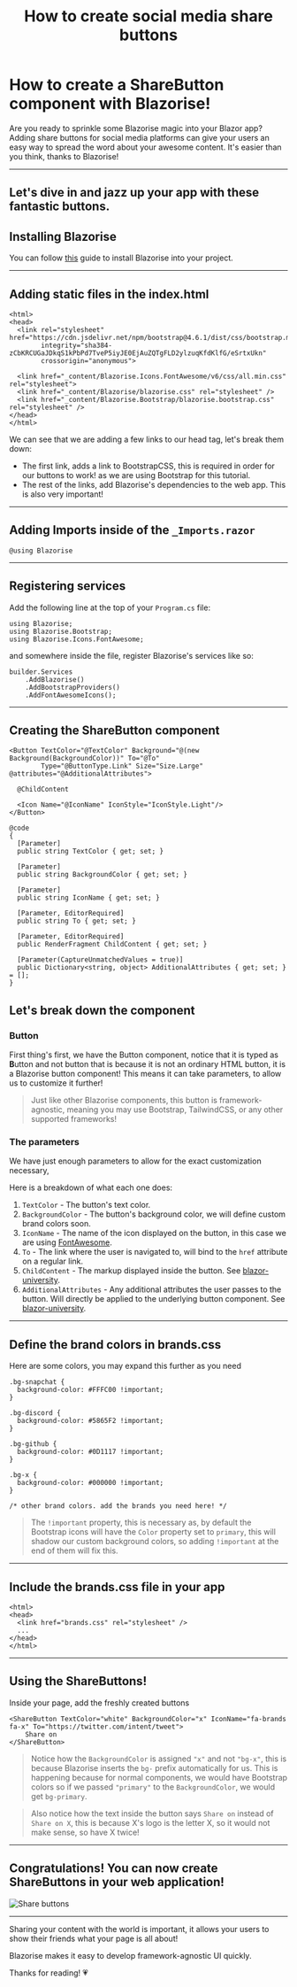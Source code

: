 ﻿---
title: How to create social media share buttons
description: Discover how to create share buttons for your Blazor app!
permalink: /blog/how-to-create-social-media-share-buttons
canonical: /blog/how-to-create-social-media-share-buttons
image-url: /img/blog/2024-05-17/how-to-create-social-media-share-buttons.png
image-title: How to create social media share buttons with Blazorise
author-name: Giorgi
author-image: giorgi
posted-on: May 21st, 2024
read-time: 5 min
---

# How to create a ShareButton component with Blazorise!

Are you ready to sprinkle some Blazorise magic into your Blazor app? Adding share buttons for social media platforms can give your users an easy way to spread the word about your awesome content. It's easier than you think, thanks to Blazorise!

---

## Let's dive in and jazz up your app with these fantastic buttons.

## Installing Blazorise

You can follow [this](/blog/how-to-create-a-blazorise-application-beginners-guide) guide to install Blazorise into your project.

---

## Adding static files in the index.html

```html|HeadContent
<html>
<head>
  <link rel="stylesheet" href="https://cdn.jsdelivr.net/npm/bootstrap@4.6.1/dist/css/bootstrap.min.css" 
        integrity="sha384-zCbKRCUGaJDkqS1kPbPd7TveP5iyJE0EjAuZQTgFLD2ylzuqKfdKlfG/eSrtxUkn" 
        crossorigin="anonymous">

  <link href="_content/Blazorise.Icons.FontAwesome/v6/css/all.min.css" rel="stylesheet">
  <link href="_content/Blazorise/blazorise.css" rel="stylesheet" />
  <link href="_content/Blazorise.Bootstrap/blazorise.bootstrap.css" rel="stylesheet" />
</head>
</html>
```

We can see that we are adding a few links to our head tag, let's break them down:
- The first link, adds a link to BootstrapCSS, this is required in order for our buttons to work! as we are using Bootstrap for this tutorial.
- The rest of the links, add Blazorise's dependencies to the web app. This is also very important!

---

## Adding Imports inside of the `_Imports.razor`

```html|UsingStatement
@using Blazorise
```

---

## Registering services

Add the following line at the top of your `Program.cs` file:

```cs|ProgramCsUsingStatements
using Blazorise;
using Blazorise.Bootstrap;
using Blazorise.Icons.FontAwesome;
```

and somewhere inside the file, register Blazorise's services like so:

```cs|ServiceRegistration
builder.Services
    .AddBlazorise()
    .AddBootstrapProviders()
    .AddFontAwesomeIcons();
```

---

## Creating the ShareButton component

```html|ShareButtonComponentMarkup
<Button TextColor="@TextColor" Background="@(new Background(BackgroundColor))" To="@To" 
        Type="@ButtonType.Link" Size="Size.Large" @attributes="@AdditionalAttributes">

  @ChildContent

  <Icon Name="@IconName" IconStyle="IconStyle.Light"/>
</Button>
```
```cs|ShareButtonComponentCode
@code 
{
  [Parameter]
  public string TextColor { get; set; }

  [Parameter]
  public string BackgroundColor { get; set; }

  [Parameter]
  public string IconName { get; set; }

  [Parameter, EditorRequired]
  public string To { get; set; }

  [Parameter, EditorRequired]
  public RenderFragment ChildContent { get; set; }

  [Parameter(CaptureUnmatchedValues = true)]
  public Dictionary<string, object> AdditionalAttributes { get; set; } = [];
}
```

## Let's break down the component

### Button

First thing's first, we have the Button component, notice that it is typed as **B**utton and not button that is because it is not an ordinary HTML button, it is a Blazorise button component! This means it can take parameters, to allow us to customize it further!

> Just like other Blazorise components, this button is framework-agnostic, meaning you may use Bootstrap, TailwindCSS, or any other supported frameworks!

### The parameters
We have just enough parameters to allow for the exact customization necessary,

Here is a breakdown of what each one does:
1. `TextColor` - The button's text color.
2. `BackgroundColor` - The button's background color, we will define custom brand colors soon.
3. `IconName` - The name of the icon displayed on the button, in this case we are using [FontAwesome](https://fontawesome.com/).
4. `To` - The link where the user is navigated to, will bind to the `href` attribute on a regular link.
5. `ChildContent` - The markup displayed inside the button. See [blazor-university](https://blazor-university.com/templating-components-with-renderfragements/).
6. `AdditionalAttributes` - Any additional attributes the user passes to the button. Will directly be applied to the underlying button component. See [blazor-university](https://blazor-university.com/components/capturing-unexpected-parameters/).

---

## Define the brand colors in brands.css
Here are some colors, you may expand this further as you need

```html|Brands
.bg-snapchat {
  background-color: #FFFC00 !important;
}

.bg-discord {
  background-color: #5865F2 !important;
}

.bg-github {
  background-color: #0D1117 !important;
}

.bg-x {
  background-color: #000000 !important;
}

/* other brand colors. add the brands you need here! */
```
> The `!important` property, this is necessary as, by default the Bootstrap icons will have the `Color` property set to `primary`, this will shadow our custom background colors, so adding `!important` at the end of them will fix this.

---

## Include the brands.css file in your app

```html|IndexhtmlHeadSection
<html>
<head>
  <link href="brands.css" rel="stylesheet" />
  ...
</head>
</html>
```

---

## Using the ShareButtons!

Inside your page, add the freshly created buttons

```html|ShareButtonUsage
<ShareButton TextColor="white" BackgroundColor="x" IconName="fa-brands fa-x" To="https://twitter.com/intent/tweet">
    Share on
</ShareButton>
```
> Notice how the `BackgroundColor` is assigned `"x"` and not `"bg-x"`, this is because Blazorise inserts the `bg-` prefix automatically for us. This is happening because for normal components, we would have Bootstrap colors so if we passed `"primary"` to the `BackgroundColor`, we would get `bg-primary`.

> Also notice how the text inside the button says `Share on` instead of `Share on X`, this is because X's logo is the letter X, so it would not make sense, so have X twice!

---

## Congratulations! You can now create ShareButtons in your web application!

![Share buttons](img/blog/2024-05-17/share-buttons.png)

---

Sharing your content with the world is important, it allows your users to show their friends what your page is all about! 

Blazorise makes it easy to develop framework-agnostic UI quickly.

Thanks for reading! 💗
